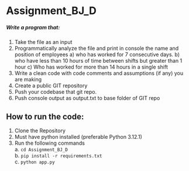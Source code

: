 # Assignment_BJ_D
##### Write a program that:
1. Take the file as an input
2. Programmatically analyze the file and print in console the name and position of employees 
      a) who has worked for 7 consecutive days.
      b) who have less than 10 hours of time between shifts but greater than 1 hour
      c) Who has worked for more than 14 hours in a single shift
3. Write a clean code with code comments and assumptions (if any) you are making
4. Create a public GIT repository
5. Push your codebase that git repo.
6. Push console output as output.txt to base folder of GIT repo 

## How to run the code:
1. Clone the Repository
2. Must have python installed (preferable Python 3.12.1)
3. Run the following commands <br/>
    a. ```cd Assignment_BJ_D``` <br/>
    b. ```pip install -r requirements.txt``` <br/>
    c. ```python app.py``` <br/>

